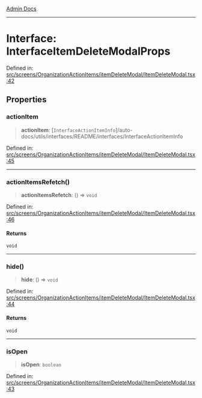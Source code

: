 [Admin Docs](/)

***

# Interface: InterfaceItemDeleteModalProps

Defined in: [src/screens/OrganizationActionItems/itemDeleteModal/ItemDeleteModal.tsx:42](https://github.com/PalisadoesFoundation/talawa-admin/blob/main/src/screens/OrganizationActionItems/itemDeleteModal/ItemDeleteModal.tsx#L42)

## Properties

### actionItem

> **actionItem**: [`InterfaceActionItemInfo`]/auto-docs/utils/interfaces/README/interfaces/InterfaceActionItemInfo

Defined in: [src/screens/OrganizationActionItems/itemDeleteModal/ItemDeleteModal.tsx:45](https://github.com/PalisadoesFoundation/talawa-admin/blob/main/src/screens/OrganizationActionItems/itemDeleteModal/ItemDeleteModal.tsx#L45)

***

### actionItemsRefetch()

> **actionItemsRefetch**: () => `void`

Defined in: [src/screens/OrganizationActionItems/itemDeleteModal/ItemDeleteModal.tsx:46](https://github.com/PalisadoesFoundation/talawa-admin/blob/main/src/screens/OrganizationActionItems/itemDeleteModal/ItemDeleteModal.tsx#L46)

#### Returns

`void`

***

### hide()

> **hide**: () => `void`

Defined in: [src/screens/OrganizationActionItems/itemDeleteModal/ItemDeleteModal.tsx:44](https://github.com/PalisadoesFoundation/talawa-admin/blob/main/src/screens/OrganizationActionItems/itemDeleteModal/ItemDeleteModal.tsx#L44)

#### Returns

`void`

***

### isOpen

> **isOpen**: `boolean`

Defined in: [src/screens/OrganizationActionItems/itemDeleteModal/ItemDeleteModal.tsx:43](https://github.com/PalisadoesFoundation/talawa-admin/blob/main/src/screens/OrganizationActionItems/itemDeleteModal/ItemDeleteModal.tsx#L43)

